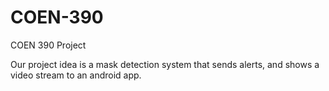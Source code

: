 # COEN-390
COEN 390 Project

Our project idea is a mask detection system that sends alerts, and shows a video stream to an android app.
